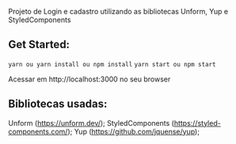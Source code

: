 Projeto de Login e cadastro utilizando as bibliotecas Unform, Yup e StyledComponents

## Get Started:

`yarn ou yarn install ou npm install`
`yarn start ou npm start`

Acessar em http://localhost:3000 no seu browser

## Bibliotecas usadas:

Unform (https://unform.dev/);
StyledComponents (https://styled-components.com/);
Yup (https://github.com/jquense/yup);

